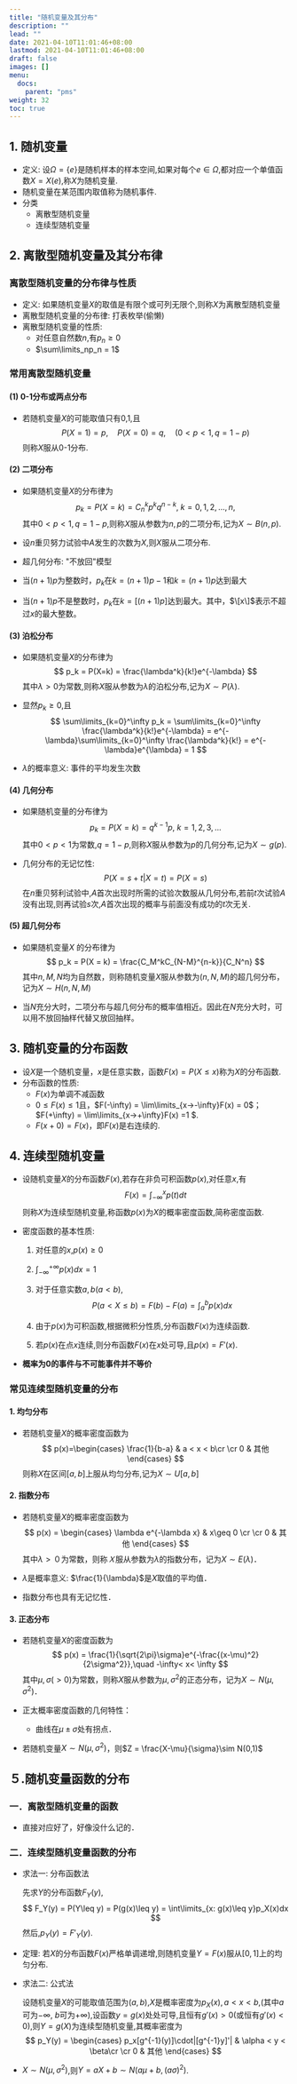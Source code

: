 ```yaml
---
title: "随机变量及其分布"
description: ""
lead: ""
date: 2021-04-10T11:01:46+08:00
lastmod: 2021-04-10T11:01:46+08:00
draft: false
images: []
menu: 
  docs:
    parent: "pms"
weight: 32
toc: true
---
```


## 1. 随机变量

+ 定义: 设$\Omega = \{e\}$是随机样本的样本空间,如果对每个$e\in\Omega$,都对应一个单值函数$X=X(e)$,称$X$为随机变量.
+ 随机变量在某范围内取值称为随机事件.
+ 分类
  - 离散型随机变量
  - 连续型随机变量

## 2. 离散型随机变量及其分布律

### 离散型随机变量的分布律与性质

+ 定义: 如果随机变量$X$的取值是有限个或可列无限个,则称$X$为离散型随机变量
+ 离散型随机变量的分布律: 打表枚举(偷懒)
+ 离散型随机变量的性质:
  - 对任意自然数$n$,有$p_n\geq 0$
  - $\sum\limits_np_n = 1$

### 常用离散型随机变量

#### (1) 0-1分布或两点分布

+ 若随机变量$X$的可能取值只有0,1,且
  $$
  P(X=1) = p, \quad P(X=0) = q,\quad (0<p<1,q = 1-p)
  $$
  则称$X$服从0-1分布.

#### (2) 二项分布

+ 如果随机变量$X$的分布律为
  $$
  p_k = P(X=k) = C_n^kp^kq^{n-k},\;k = 0,1,2,...,n,
  $$
  其中$0<p<1,q=1-p$,则称$X$服从参数为$n,p$的二项分布,记为$X\sim B(n,p)$.

+ 设$n​$重贝努力试验中$A​$发生的次数为$X​$,则$X​$服从二项分布.

+ 超几何分布: "不放回"模型

+ 当$(n+1)p$为整数时，$p_k$在$k=(n+1)p-1$和$k=(n+1)p​$达到最大

+ 当$(n+1)p$不是整数时，$p_k$在$k=[(n+1)p]$达到最大。其中，$\[x\]$表示不超过$x$的最大整数。

#### (3) 泊松分布

+ 如果随机变量$X$的分布律为
  $$
  p_k = P(X=k) = \frac{\lambda^k}{k!}e^{-\lambda}
  $$
  其中$\lambda > 0$为常数,则称$X$服从参数为$\lambda$的泊松分布,记为$X\sim P(\lambda)$.

+ 显然$p_k\geq 0$,且
  $$
  \sum\limits_{k=0}^\infty p_k = \sum\limits_{k=0}^\infty \frac{\lambda^k}{k!}e^{-\lambda} = e^{-\lambda}\sum\limits_{k=0}^\infty \frac{\lambda^k}{k!} = e^{-\lambda}e^{\lambda} = 1
  $$

+ $\lambda$的概率意义: 事件的平均发生次数

#### (4) 几何分布

+ 如果随机变量的分布律为
  $$
  p_k = P(X=k) = q^{k-1}p,\ k = 1,2,3,...
  $$
  其中$0<p<1$为常数,$q = 1-p$,则称$X$服从参数为$p$的几何分布,记为$X\sim g(p)$.

+ 几何分布的无记忆性:
  $$
  P(X = s+t|X = t) = P(X = s)
  $$
  在$n$重贝努利试验中,$A$首次出现时所需的试验次数服从几何分布,若前$t$次试验$A$没有出现,则再试验$s$次,$A$首次出现的概率与前面没有成功的$t$次无关.

#### (5) 超几何分布

+ 如果随机变量$X$ 的分布律为
  $$
  p_k = P(X = k) = \frac{C_M^kC_{N-M}^{n-k}}{C_N^n}
  $$
  其中$n,M,N$均为自然数，则称随机变量$X$服从参数为$(n,N,M)$的超几何分布，记为$X\sim H(n,N,M)$

+ 当$N$充分大时，二项分布与超几何分布的概率值相近。因此在$N$充分大时，可以用不放回抽样代替又放回抽样。



## 3. 随机变量的分布函数

+ 设$X$是一个随机变量，$x$是任意实数，函数$F(x) = P(X\leq x)$称为$X$的分布函数.
+ 分布函数的性质:
  - $F(x)$为单调不减函数
  - $0\leq F(x)\leq 1$且，$F(-\infty) = \lim\limits_{x->-\infty}F(x) = 0$；$F(+\infty) = \lim\limits_{x->+\infty}F(x) =1 $.
  - $F(x+0)= F(x)$，即$F(x)$是右连续的.

## 4. 连续型随机变量

+ 设随机变量$X$的分布函数$F(x)$,若存在非负可积函数$p(x)$,对任意$x$,有
  $$
  F(x) = \int_{-\infty}^xp(t)dt
  $$
  则称$X$为连续型随机变量,称函数$p(x)$为$X$的概率密度函数,简称密度函数.

+ 密度函数的基本性质:

  1. 对任意的$x$,$p(x)\geq 0$

  2. $\int_{-\infty}^{+\infty}p(x)dx = 1$

  3. 对于任意实数$a,b(a<b)$,
     $$
     P(a < X\leq b) = F(b) - F(a) = \int_a^bp(x)dx
     $$

  4. 由于$p(x)$为可积函数,根据微积分性质,分布函数$F(x)$为连续函数.

  5. 若$p(x)$在点$x$连续,则分布函数$F(x)$在$x$处可导,且$p(x) = F'(x)$.

+ **概率为0的事件与不可能事件并不等价**

### 常见连续型随机变量的分布

#### 1. 均匀分布

+ 若随机变量$X$的概率密度函数为
  $$
  p(x)=\begin{cases}
  \frac{1}{b-a} & a < x < b\cr
  \cr
  0 & 其他
  \end{cases}
  $$
  则称$X$在区间$[a,b]$上服从均匀分布,记为$X\sim U[a,b]$

#### 2. 指数分布

+ 若随机变量$X$的概率密度函数为
  $$
  p(x) = \begin{cases}
  \lambda e^{-\lambda x} & x\geq 0 \cr
  \cr
  0 & 其他
  \end{cases}
  $$
  其中$\lambda >０$为常数，则称$Ｘ$服从参数为$\lambda$的指数分布，记为$X\sim E(\lambda)$．

+ $\lambda$是概率意义: $\frac{1}{\lambda}$是$X$取值的平均值．

+ 指数分布也具有无记忆性．

#### 3. 正态分布

+ 若随机变量$X$的密度函数为
  $$
  p(x) = \frac{1}{\sqrt{2\pi}\sigma}e^{-\frac{(x-\mu)^2}{2\sigma^2}},\quad -\infty< x< \infty
  $$
  其中$\mu,\sigma(>0)$为常数，则称$X$服从参数为$\mu,\sigma^2$的正态分布，记为$X\sim N(\mu,\sigma^2)$．

+ 正太概率密度函数的几何特性：

  - 曲线在$\mu \pm \sigma$处有拐点．

+ 若随机变量$X\sim N(\mu, \sigma^2)$，则$Z = \frac{X-\mu}{\sigma}\sim N(0,1)$

## ５.随机变量函数的分布

### 一．离散型随机变量的函数

+ 直接对应好了，好像没什么记的．

### 二．连续型随机变量函数的分布

+ 求法一: 分布函数法

  先求$Y$的分布函数$F_Y(y)$,
  $$
  F_Y(y) = P(Y\leq y) = P(g(x)\leq y) = \int\limits_{x: g(x)\leq y}p_X(x)dx
  $$
  然后,$p_Y(y) = F'_Y(y)$.

+ 定理: 若$X$的分布函数$F(x)$严格单调递增,则随机变量$Y=F(x)$服从$[0,1]$上的均匀分布.

+ 求法二: 公式法

  设随机变量$X$的可能取值范围为$(a,b)$,$X$是概率密度为$p_X(x), a < x < b$,(其中$a$可为$-\infty$, $b$可为$+\infty$),设函数$y = g(x)$处处可导,且恒有$g'(x)>0$(或恒有$g'(x)<0$),则$Y=g(X)$为连续型随机变量,其概率密度为
  $$
  p_Y(y) = \begin{cases}
  p_x[g^{-1}(y)]\cdot|[g^{-1}y]'| & \alpha < y < \beta\cr
  \cr
  0 & 其他
  \end{cases}
  $$

+ $X\sim N(\mu,\sigma^2)$,则$Y = aX+b\sim N(a\mu + b,(a\sigma)^2)$.

